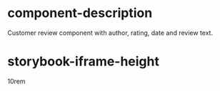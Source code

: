# component-description
Customer review component with author, rating, date and review text.

# storybook-iframe-height
10rem